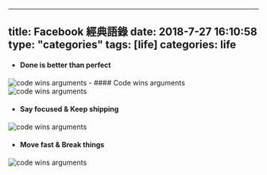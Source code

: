 
---
title: Facebook 經典語錄
date: 2018-7-27 16:10:58
type: "categories"
tags: [life]
categories: life
---
- #### Done is better than perfect

<img style="margin: 0 auto" src="http://orrscanlu.bkt.clouddn.com/facebook_2.jpg" alt="code wins arguments">
- #### Code wins arguments

<!-- more -->

<img style="margin: 0 auto" src="http://orrscanlu.bkt.clouddn.com/facebook_1.jpg" alt="code wins arguments">


- #### Say focused & Keep shipping

<img style="margin: 0 auto" src="http://orrscanlu.bkt.clouddn.com/facebook_3.jpg" alt="code wins arguments">

- #### Move fast & Break things

<img style="margin: 0 auto" src="http://orrscanlu.bkt.clouddn.com/facebook_4.jpg" alt="code wins arguments">